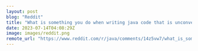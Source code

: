 ```yaml
---
layout: post
blog: "Reddit"
title: "What is something you do when writing java code that is unconventional?"
date: 2023-07-14T04:08:29Z
image: images/reddit.png
remote_url: "https://www.reddit.com/r/java/comments/14z5vw7/what_is_something_you_do_when_writing_java_code/"
---
```

